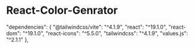 # React-Color-Genrator
"dependencies": {     "@tailwindcss/vite": "^4.1.9",     "react": "^19.1.0",     "react-dom": "^19.1.0",     "react-icons": "^5.5.0",     "tailwindcss": "^4.1.9",     "values.js": "^2.1.1"   },
